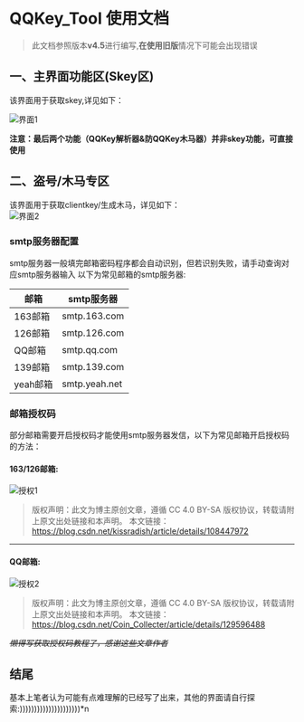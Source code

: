 # QQKey_Tool 使用文档  
> 此文档参照版本**v4.5**进行编写,**在使用旧版**情况下可能会出现错误  

## 一、主界面功能区(Skey区)  
  
该界面用于获取skey,详见如下：  
  
![界面1](https://github.com/user-attachments/assets/18d2c62a-4948-40aa-8652-c30f7f5745dc)  
  
**注意：最后两个功能（QQKey解析器&防QQKey木马器）并非skey功能，可直接使用**

## 二、盗号/木马专区
该界面用于获取clientkey/生成木马，详见如下：  
![界面2](https://github.com/user-attachments/assets/5e33aa22-5ea8-4559-9764-10fac61210c0)
### smtp服务器配置
smtp服务器一般填完邮箱密码程序都会自动识别，但若识别失败，请手动查询对应smtp服务器输入
以下为常见邮箱的smtp服务器:

| 邮箱     | smtp服务器       |
|--------|---------------|
| 163邮箱  | smtp.163.com  |
| 126邮箱  | smtp.126.com  |
| QQ邮箱   | smtp.qq.com   |
| 139邮箱  | smtp.139.com  |
| yeah邮箱 | smtp.yeah.net |

### 邮箱授权码
部分邮箱需要开启授权码才能使用smtp服务器发信，以下为常见邮箱开启授权码的方法：  
#### 163/126邮箱:  
![授权1](https://github.com/user-attachments/assets/34432b22-bce4-495c-9d35-59295c2f0613)

> 版权声明：此文为博主原创文章，遵循 CC 4.0 BY-SA 版权协议，转载请附上原文出处链接和本声明。
本文链接：https://blog.csdn.net/kissradish/article/details/108447972  
****
#### QQ邮箱:
![授权2](https://github.com/user-attachments/assets/ada47f61-98ad-47ad-b353-2957ae6370d8)
> 版权声明：此文为博主原创文章，遵循 CC 4.0 BY-SA 版权协议，转载请附上原文出处链接和本声明。
本文链接：https://blog.csdn.net/Coin_Collecter/article/details/129596488  

_~~懒得写获取授权码教程了，感谢这些文章作者~~_

## 结尾
基本上笔者认为可能有点难理解的已经写了出来，其他的界面请自行探索:)))))))))))))))))))))*n
